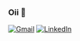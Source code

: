 ### Oii 👋

[![Gmail](https://img.shields.io/badge/-Gmail-%23333?style=for-the-badge&logo=gmail&logoColor=white)](mailto:larapalmneira38@gmail.com)
[![LinkedIn](https://img.shields.io/badge/-LinkedIn-%230077B5?style=for-the-badge&logo=linkedin&logoColor=white)](https://www.linkedin.com/in/lara-palmeira-679793303/)
